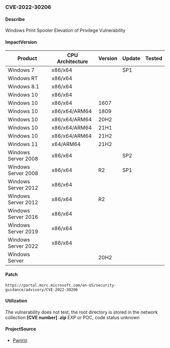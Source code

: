 ###  CVE-2022-30206

#### Describe

Windows Print Spooler Elevation of Privilege Vulnerability

#### ImpactVersion

| Product             | CPU Architecture | Version | Update | Tested |
| ------------------- | ---------------- | ------- | ------ | ------ |
| Windows 7           | x86/x64          |         | SP1    |        |
| Windows RT          | x86/x64          |         |        |        |
| Windows 8.1         | x86/x64          |         |        |        |
| Windows 10          | x86/x64          |         |        |        |
| Windows 10          | x86/x64          | 1607    |        |        |
| Windows 10          | x86/x64/ARM64    | 1809    |        |        |
| Windows 10          | x86/x64/ARM64    | 20H2    |        |        |
| Windows 10          | x86/x64/ARM64    | 21H1    |        |        |
| Windows 10          | x86/x64/ARM64    | 21H2    |        |        |
| Windows 11          | x64/ARM64        | 21H2    |        |        |
| Windows Server 2008 | x86/x64          |         | SP2    |        |
| Windows Server 2008 | x86/x64          | R2      | SP1    |        |
| Windows Server 2012 | x86/x64          |         |        |        |
| Windows Server 2012 | x86/x64          | R2      |        |        |
| Windows Server 2016 | x86/x64          |         |        |        |
| Windows Server 2019 | x86/x64          |         |        |        |
| Windows Server 2022 | x86/x64          |         |        |        |
| Windows Server      |                  | 20H2    |        |        |

#### Patch

```
https://portal.msrc.microsoft.com/en-US/security-guidance/advisory/CVE-2022-30206
```

#### Utilization

The vulnerability does not test, the root directory is stored in the network collection **[CVE number] .zip** EXP or POC, code status unknown

#### ProjectSource

- [Pwnrin](https://github.com/Pwnrin/CVE-2022-30206)

